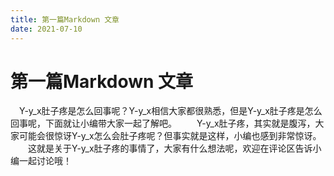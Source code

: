 ```yaml
---
title: 第一篇Markdown 文章
date: 2021-07-10
---
```

# 第一篇Markdown 文章

　Y-y_x肚子疼是怎么回事呢？Y-y_x相信大家都很熟悉，但是Y-y_x肚子疼是怎么回事呢，下面就让小编带大家一起了解吧。
　　Y-y_x肚子疼，其实就是腹泻，大家可能会很惊讶Y-y_x怎么会肚子疼呢？但事实就是这样，小编也感到非常惊讶。
　　这就是关于Y-y_x肚子疼的事情了，大家有什么想法呢，欢迎在评论区告诉小编一起讨论哦！